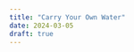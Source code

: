 ```yaml
---
title: "Carry Your Own Water"
date: 2024-03-05
draft: true
---
```


<!--stackedit_data:
eyJoaXN0b3J5IjpbLTI1NjQxNTExMF19
-->